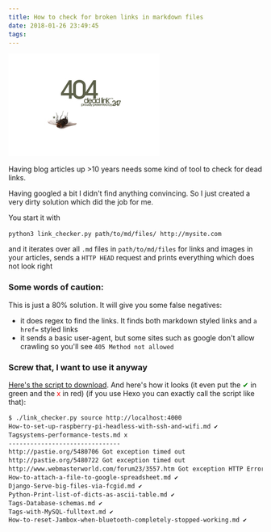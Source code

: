 ```yaml
---
title: How to check for broken links in markdown files
date: 2018-01-26 23:49:45
tags:
---
```


![dead link](/images/dead.jpg)

Having blog articles up >10 years needs some kind of tool to check for dead links.

Having googled a bit I didn't find anything convincing. So I just created a very dirty solution which did the job for me.

You start it with 

```python3 link_checker.py path/to/md/files/ http://mysite.com```

and it iterates over all `.md` files in `path/to/md/files` for links and images in your articles, sends a `HTTP HEAD` request and prints everything which does not look right

<!-- more -->

### Some words of caution:

This is just a 80% solution. It will give you some false negatives:

- it does regex to find the links. It finds both markdown styled links and `a href=` styled links
- it sends a basic user-agent, but some sites such as google don't allow crawling so you'll see `405 Method not allowed`

### Screw that, I want to use it anyway

[Here's the script to download](/files/link_checker.py). And here's how it looks (it even put the <span style="color: green">✔</span> in green and the <span style="color: red">x</span> in red) (if you use Hexo you can exactly call the script like that):

```sh
$ ./link_checker.py source http://localhost:4000
How-to-set-up-raspberry-pi-headless-with-ssh-and-wifi.md ‎✔
Tagsystems-performance-tests.md x
-------------------------------
http://pastie.org/5480706 Got exception timed out
http://pastie.org/5480722 Got exception timed out
http://www.webmasterworld.com/forum23/3557.htm Got exception HTTP Error 403: Forbidden
How-to-attach-a-file-to-google-spreadsheet.md ‎✔
Django-Serve-big-files-via-fcgid.md ‎✔
Python-Print-list-of-dicts-as-ascii-table.md ‎✔
Tags-Database-schemas.md ‎✔
Tags-with-MySQL-fulltext.md ‎✔
How-to-reset-Jambox-when-bluetooth-completely-stopped-working.md ‎✔
```